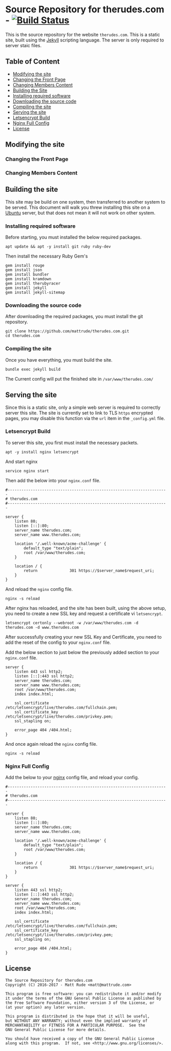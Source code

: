 # Source Repository for therudes.com - [![Build Status](https://travis-ci.org/mattrude/therudes.com.svg?branch=master)](https://travis-ci.org/mattrude/therudes.com)

This is the source repository for the website `therudes.com`.  This is a static site, built using the [Jekyll](https://jekyllrb.com/) scripting language.  The server is only required to server staic files.

## Table of Content

* [Modifying the site](#modifying-the-site)
 * [Changing the Front Page](#changing-the-front-page)
 * [Changing Members Content](#changing-members-content)
* [Building the Site](#building-the-site)
 * [Installing required software](#installing-required-software)
 * [Downloading the source code](#downloading-the-source-code)
 * [Compiling the site](#compiling-the-site)
* [Serving the site](#serving-the-site)
 * [Letsencrypt Build](#letsencrypt-build)
 * [Nginx Full Config](#nginx-full-config)
* [License](#license)

## Modifying the site

### Changing the Front Page

### Changing Members Content

## Building the site

This site may be build on one system, then transferred to another system to be served.  This document will walk you threw installing this site on a [Ubuntu](https://www.ubuntu.com) server, but that does not mean it will not work on other system.

### Installing required software

Before starting, you must installed the below required packages. 

    apt update && apt -y install git ruby ruby-dev

Then install the necessary Ruby Gem's

    gem install rouge
    gem install json
    gem install bundler
    gem install kramdown
    gem install therubyracer
    gem install jekyll
    gem install jekyll-sitemap

### Downloading the source code

After downloading the required packages, you must install the git repository.

    git clone https://github.com/mattrude/therudes.com.git
    cd therudes.com

### Compiling the site

Once you have everything, you must build the site.

    bundle exec jekyll build

The Current config will put the finished site in `/var/www/therudes.com/`

## Serving the site

Since this is a static site, only a simple web server is required to correctly server this site.  The site is currently set to link to TLS `https` encrypted pages, you may disable this function via the `url` item in the `_config.yml` file.

### Letsencrypt Build

To server this site, you first must install the necessary packets.

    apt -y install nginx letsencrypt

And start nginx

    service nginx start

Then add the below into your `nginx.conf` file.

    #----------------------------------------------------------------------
    # therudes.com
    #----------------------------------------------------------------------

    server {
        listen 80;
        listen [::]:80;
        server_name therudes.com;
        server_name www.therudes.com;

        location '/.well-known/acme-challenge' {
            default_type "text/plain";
            root /var/www/therudes.com;
        }

        location / {
            return              301 https://$server_name$request_uri;
        }
    }

And reload the `nginx` config file.

    nginx -s reload

After nginx has reloaded, and the site has been built, using the above setup, you need to create a new SSL key and request a certificate vi `letsencrypt`.

    letsencrypt certonly --webroot -w /var/www/therudes.com -d therudes.com -d www.therudes.com

After successfully creating your new SSL Key and Certificate, you need to add the reset of the config to your `nginx.conf` file.

Add the below section to just below the previously added section to your `nginx.conf` file.

    server {
        listen 443 ssl http2;
        listen [::]:443 ssl http2;
        server_name therudes.com;
        server_name www.therudes.com;
        root /var/www/therudes.com;
        index index.html;

        ssl_certificate         /etc/letsencrypt/live/therudes.com/fullchain.pem;
        ssl_certificate_key     /etc/letsencrypt/live/therudes.com/privkey.pem;
        ssl_stapling on;

        error_page 404 /404.html;
    }

And once again reload the `nginx` config file.

    nginx -s reload

### Nginx Full Config

Add the below to your [nginx](https://nginx.org) config file, and reload your config.

    #----------------------------------------------------------------------
    # therudes.com
    #----------------------------------------------------------------------

    server {
        listen 80;
        listen [::]:80;
        server_name therudes.com;
        server_name www.therudes.com;

        location '/.well-known/acme-challenge' {
            default_type "text/plain";
            root /var/www/therudes.com;
        }

        location / {
            return              301 https://$server_name$request_uri;
        }
    }

    server {
        listen 443 ssl http2;
        listen [::]:443 ssl http2;
        server_name therudes.com;
        server_name www.therudes.com;
        root /var/www/therudes.com;
        index index.html;

        ssl_certificate         /etc/letsencrypt/live/therudes.com/fullchain.pem;
        ssl_certificate_key     /etc/letsencrypt/live/therudes.com/privkey.pem;
        ssl_stapling on;

        error_page 404 /404.html;
    }

## License

    The Source Repository for therudes.com
    Copyright (C) 2016-2017 - Matt Rude <matt@mattrude.com>

    This program is free software: you can redistribute it and/or modify
    it under the terms of the GNU General Public License as published by
    the Free Software Foundation, either version 3 of the License, or
    (at your option) any later version.

    This program is distributed in the hope that it will be useful,
    but WITHOUT ANY WARRANTY; without even the implied warranty of
    MERCHANTABILITY or FITNESS FOR A PARTICULAR PURPOSE.  See the
    GNU General Public License for more details.

    You should have received a copy of the GNU General Public License
    along with this program.  If not, see <http://www.gnu.org/licenses/>.
